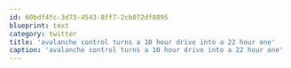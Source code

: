 ```yaml
---
id: 60bdf4fc-3d73-4543-8ff7-2cb072df8095
blueprint: text
category: twitter
title: 'avalanche control turns a 10 hour drive into a 22 hour one'
caption: 'avalanche control turns a 10 hour drive into a 22 hour one'
---
```

